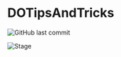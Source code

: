 # DOTipsAndTricks

![GitHub last commit](https://img.shields.io/github/last-commit/heverton100/AllAboutFishing)

![Stage](https://img.shields.io/badge/stage-project%20in%20stand%20by-blue)
